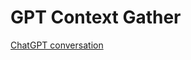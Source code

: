 # GPT Context Gather

[ChatGPT conversation](https://chatgpt.com/c/efba7b3c-21e7-415c-97eb-92994c3e49fc)

